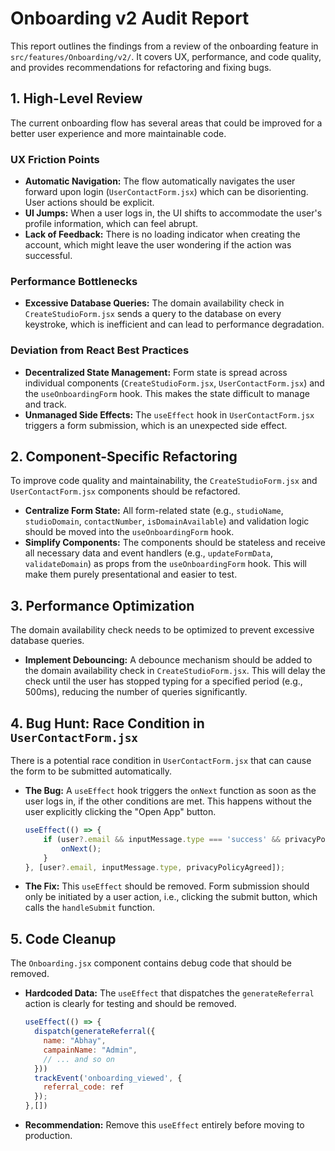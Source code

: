 # Onboarding v2 Audit Report

This report outlines the findings from a review of the onboarding feature in `src/features/Onboarding/v2/`. It covers UX, performance, and code quality, and provides recommendations for refactoring and fixing bugs.

## 1. High-Level Review

The current onboarding flow has several areas that could be improved for a better user experience and more maintainable code.

### UX Friction Points
*   **Automatic Navigation:** The flow automatically navigates the user forward upon login (`UserContactForm.jsx`) which can be disorienting. User actions should be explicit.
*   **UI Jumps:** When a user logs in, the UI shifts to accommodate the user's profile information, which can feel abrupt.
*   **Lack of Feedback:** There is no loading indicator when creating the account, which might leave the user wondering if the action was successful.

### Performance Bottlenecks
*   **Excessive Database Queries:** The domain availability check in `CreateStudioForm.jsx` sends a query to the database on every keystroke, which is inefficient and can lead to performance degradation.

### Deviation from React Best Practices
*   **Decentralized State Management:** Form state is spread across individual components (`CreateStudioForm.jsx`, `UserContactForm.jsx`) and the `useOnboardingForm` hook. This makes the state difficult to manage and track.
*   **Unmanaged Side Effects:** The `useEffect` hook in `UserContactForm.jsx` triggers a form submission, which is an unexpected side effect.

## 2. Component-Specific Refactoring

To improve code quality and maintainability, the `CreateStudioForm.jsx` and `UserContactForm.jsx` components should be refactored.

*   **Centralize Form State:** All form-related state (e.g., `studioName`, `studioDomain`, `contactNumber`, `isDomainAvailable`) and validation logic should be moved into the `useOnboardingForm` hook.
*   **Simplify Components:** The components should be stateless and receive all necessary data and event handlers (e.g., `updateFormData`, `validateDomain`) as props from the `useOnboardingForm` hook. This will make them purely presentational and easier to test.

## 3. Performance Optimization

The domain availability check needs to be optimized to prevent excessive database queries.

*   **Implement Debouncing:** A debounce mechanism should be added to the domain availability check in `CreateStudioForm.jsx`. This will delay the check until the user has stopped typing for a specified period (e.g., 500ms), reducing the number of queries significantly.

## 4. Bug Hunt: Race Condition in `UserContactForm.jsx`

There is a potential race condition in `UserContactForm.jsx` that can cause the form to be submitted automatically.

*   **The Bug:** A `useEffect` hook triggers the `onNext` function as soon as the user logs in, if the other conditions are met. This happens without the user explicitly clicking the "Open App" button.
    ```javascript
    useEffect(() => {
        if (user?.email && inputMessage.type === 'success' && privacyPolicyAgreed) {
            onNext();
        }
    }, [user?.email, inputMessage.type, privacyPolicyAgreed]);
    ```
*   **The Fix:** This `useEffect` should be removed. Form submission should only be initiated by a user action, i.e., clicking the submit button, which calls the `handleSubmit` function.

## 5. Code Cleanup

The `Onboarding.jsx` component contains debug code that should be removed.

*   **Hardcoded Data:** The `useEffect` that dispatches the `generateReferral` action is clearly for testing and should be removed.
    ```javascript
    useEffect(() => {
      dispatch(generateReferral({
        name: "Abhay",
        campainName: "Admin",
        // ... and so on
      }))
      trackEvent('onboarding_viewed', {
        referral_code: ref
      });
    },[])
    ```
*   **Recommendation:** Remove this `useEffect` entirely before moving to production.
